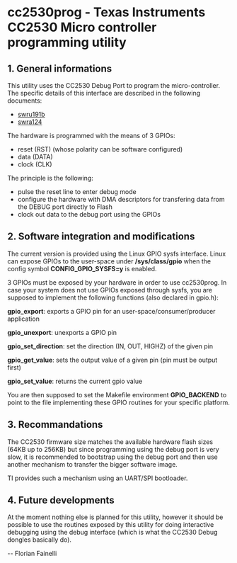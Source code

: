 # cc2530prog - Texas Instruments CC2530 Micro controller programming utility

## 1. General informations

This utility uses the CC2530 Debug Port to program the micro-controller. The
specific details of this interface are described in the following documents:
- [swru191b](http://www.ti.com/lit/swru191)
- [swra124](http://www.ti.com/lit/ug/swra124/swra124.pdf)

The hardware is programmed with the means of 3 GPIOs:
- reset (RST) (whose polarity can be software configured)
- data (DATA)
- clock (CLK)

The principle is the following:
- pulse the reset line to enter debug mode
- configure the hardware with DMA descriptors for transfering data
  from the DEBUG port directly to Flash
- clock out data to the debug port using the GPIOs

## 2. Software integration and modifications

The current version is provided using the Linux GPIO sysfs interface. Linux
can expose GPIOs to the user-space under **/sys/class/gpio** when the config
symbol **CONFIG_GPIO_SYSFS=y** is enabled.

3 GPIOs must be exposed by your hardware in order to use cc2530prog. In case
your system does not use GPIOs exposed through sysfs, you are supposed to
implement the following functions (also declared in gpio.h):

**gpio_export**: exports a GPIO pin for an user-space/consumer/producer application

**gpio_unexport**: unexports a GPIO pin

**gpio_set_direction**: set the direction (IN, OUT, HIGHZ) of the given pin

**gpio_get_value**: sets the output value of a given pin (pin must be output first)

**gpio_set_value**: returns the current gpio value

You are then supposed to set the Makefile environment **GPIO_BACKEND** to point
to the file implementing these GPIO routines for your specific platform.

## 3. Recommandations

The CC2530 firmware size matches the available hardware flash sizes (64KB up to
256KB) but since programming using the debug port is very slow, it is
recommended to bootstrap using the debug port and then use another mechanism to
transfer the bigger software image.

TI provides such a mechanism using an UART/SPI bootloader.

## 4. Future developments

At the moment nothing else is planned for this utility, however it should be
possible to use the routines exposed by this utility for doing interactive
debugging using the debug interface (which is what the CC2530 Debug dongles
basically do).

--
Florian Fainelli
